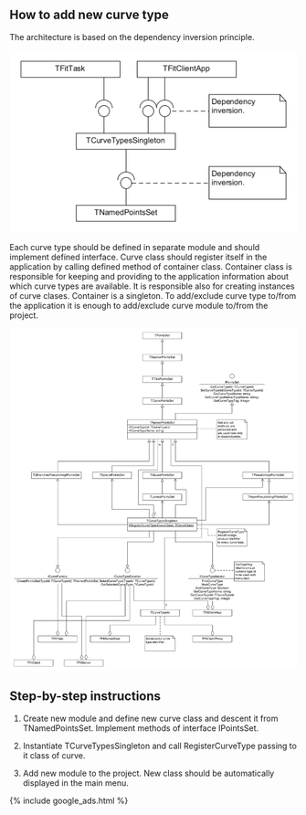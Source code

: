 ## How to add new curve type

The architecture is based on the dependency inversion principle. 

![Curve types hierarchy](assets/images/PointsSetsHierarchy.png)

Each curve type should be defined in separate module and should implement defined interface. Curve class should register itself in the application by calling defined method of container class. Container class is responsible for keeping and providing to the application information about which curve types are available. It is responsible also for creating instances of curve clases. Container is a singleton. To add/exclude curve type to/from the application it is enough to add/exclude curve module to/from the project.

![Diagram](assets/images/ExtendingPointsSets.png)

## Step-by-step instructions

1. Create new module and define new curve class and descent it from TNamedPointsSet. Implement methods of interface IPointsSet.

1. Instantiate TCurveTypesSingleton and call RegisterCurveType passing to it class of curve.

1. Add new module to the project. New class should be automatically displayed in the main menu.

{% include google_ads.html %}
